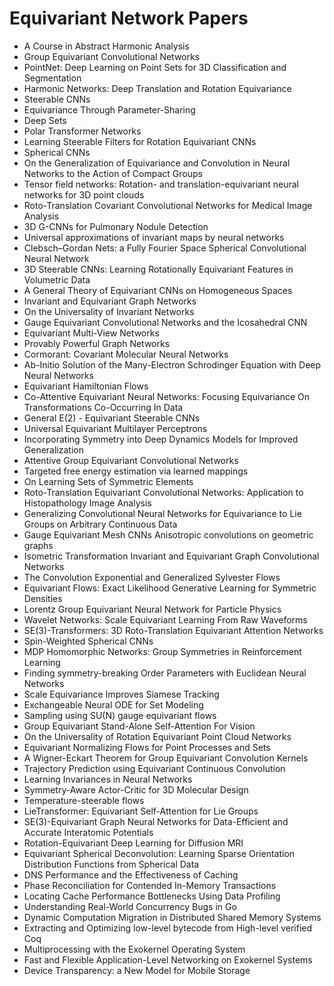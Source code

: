 # Equivariant Network Papers

<ul>

                             

 <li><a target="_blank" href="https://github.com/manjunath5496/Equivariant-Network-Papers/blob/master/e(1).pdf" style="text-decoration:none;">A Course in Abstract Harmonic Analysis</a></li>

 <li><a target="_blank" href="https://github.com/manjunath5496/Equivariant-Network-Papers/blob/master/e(2).pdf" style="text-decoration:none;">Group Equivariant Convolutional Networks</a></li>

<li><a target="_blank" href="https://github.com/manjunath5496/Equivariant-Network-Papers/blob/master/e(3).pdf" style="text-decoration:none;">PointNet: Deep Learning on Point Sets for 3D Classification and Segmentation</a></li>
 <li><a target="_blank" href="https://github.com/manjunath5496/Equivariant-Network-Papers/blob/master/e(4).pdf" style="text-decoration:none;">Harmonic Networks: Deep Translation and Rotation Equivariance</a></li>                              
<li><a target="_blank" href="https://github.com/manjunath5496/Equivariant-Network-Papers/blob/master/e(5).pdf" style="text-decoration:none;">Steerable CNNs</a></li>
<li><a target="_blank" href="https://github.com/manjunath5496/Equivariant-Network-Papers/blob/master/e(6).pdf" style="text-decoration:none;">Equivariance Through Parameter-Sharing</a></li>
 <li><a target="_blank" href="https://github.com/manjunath5496/Equivariant-Network-Papers/blob/master/e(7).pdf" style="text-decoration:none;">Deep Sets</a></li>

 <li><a target="_blank" href="https://github.com/manjunath5496/Equivariant-Network-Papers/blob/master/e(8).pdf" style="text-decoration:none;"> Polar Transformer Networks </a></li>
   <li><a target="_blank" href="https://github.com/manjunath5496/Equivariant-Network-Papers/blob/master/e(9).pdf" style="text-decoration:none;">Learning Steerable Filters for Rotation Equivariant CNNs</a></li>
  
   
 <li><a target="_blank" href="https://github.com/manjunath5496/Equivariant-Network-Papers/blob/master/e(10).pdf" style="text-decoration:none;">Spherical CNNs </a></li>                              
<li><a target="_blank" href="https://github.com/manjunath5496/Equivariant-Network-Papers/blob/master/e(11).pdf" style="text-decoration:none;">On the Generalization of Equivariance and Convolution in Neural Networks to the Action of Compact Groups</a></li>
<li><a target="_blank" href="https://github.com/manjunath5496/Equivariant-Network-Papers/blob/master/e(12).pdf" style="text-decoration:none;">Tensor field networks:
Rotation- and translation-equivariant neural networks for 3D point clouds</a></li>
<li><a target="_blank" href="https://github.com/manjunath5496/Equivariant-Network-Papers/blob/master/e(13).pdf" style="text-decoration:none;">Roto-Translation Covariant Convolutional Networks for Medical Image Analysis</a></li>

<li><a target="_blank" href="https://github.com/manjunath5496/Equivariant-Network-Papers/blob/master/e(14).pdf" style="text-decoration:none;">3D G-CNNs for Pulmonary Nodule Detection</a></li>
                              
<li><a target="_blank" href="https://github.com/manjunath5496/Equivariant-Network-Papers/blob/master/e(15).pdf" style="text-decoration:none;">Universal approximations of invariant maps by neural networks</a></li>

<li><a target="_blank" href="https://github.com/manjunath5496/Equivariant-Network-Papers/blob/master/e(16).pdf" style="text-decoration:none;">Clebsch–Gordan Nets: a Fully Fourier Space Spherical Convolutional Neural Network</a></li>

  <li><a target="_blank" href="https://github.com/manjunath5496/Equivariant-Network-Papers/blob/master/e(17).pdf" style="text-decoration:none;">3D Steerable CNNs: Learning Rotationally Equivariant Features in Volumetric Data</a></li>   
  
<li><a target="_blank" href="https://github.com/manjunath5496/Equivariant-Network-Papers/blob/master/e(18).pdf" style="text-decoration:none;">A General Theory of Equivariant CNNs on Homogeneous Spaces</a></li> 

  
<li><a target="_blank" href="https://github.com/manjunath5496/Equivariant-Network-Papers/blob/master/e(19).pdf" style="text-decoration:none;">Invariant and Equivariant Graph Networks</a></li> 

<li><a target="_blank" href="https://github.com/manjunath5496/Equivariant-Network-Papers/blob/master/e(20).pdf" style="text-decoration:none;">On the Universality of Invariant Networks</a></li>

<li><a target="_blank" href="https://github.com/manjunath5496/Equivariant-Network-Papers/blob/master/e(21).pdf" style="text-decoration:none;">Gauge Equivariant Convolutional Networks and the Icosahedral CNN</a></li>
<li><a target="_blank" href="https://github.com/manjunath5496/Equivariant-Network-Papers/blob/master/e(22).pdf" style="text-decoration:none;">Equivariant Multi-View Networks</a></li> 
 <li><a target="_blank" href="https://github.com/manjunath5496/Equivariant-Network-Papers/blob/master/e(23).pdf" style="text-decoration:none;">Provably Powerful Graph Networks</a></li> 
 

   <li><a target="_blank" href="https://github.com/manjunath5496/Equivariant-Network-Papers/blob/master/e(24).pdf" style="text-decoration:none;">Cormorant: Covariant Molecular Neural Networks</a></li>
 
   <li><a target="_blank" href="https://github.com/manjunath5496/Equivariant-Network-Papers/blob/master/e(25).pdf" style="text-decoration:none;">Ab-Initio Solution of the Many-Electron Schrodinger Equation with Deep Neural Networks</a></li>                              
 <li><a target="_blank" href="https://github.com/manjunath5496/Equivariant-Network-Papers/blob/master/e(26).pdf" style="text-decoration:none;">Equivariant Hamiltonian Flows</a></li>
 <li><a target="_blank" href="https://github.com/manjunath5496/Equivariant-Network-Papers/blob/master/e(27).pdf" style="text-decoration:none;">Co-Attentive Equivariant Neural Networks: Focusing Equivariance On Transformations Co-Occurring In Data</a></li>
   
 
   <li><a target="_blank" href="https://github.com/manjunath5496/Equivariant-Network-Papers/blob/master/e(28).pdf" style="text-decoration:none;">General E(2) - Equivariant Steerable CNNs</a></li>
 
   <li><a target="_blank" href="https://github.com/manjunath5496/Equivariant-Network-Papers/blob/master/e(29).pdf" style="text-decoration:none;">Universal Equivariant Multilayer Perceptrons </a></li>                              

  <li><a target="_blank" href="https://github.com/manjunath5496/Equivariant-Network-Papers/blob/master/e(30).pdf" style="text-decoration:none;">Incorporating Symmetry into Deep Dynamics Models for Improved Generalization</a></li>
 
   <li><a target="_blank" href="https://github.com/manjunath5496/Equivariant-Network-Papers/blob/master/e(31).pdf" style="text-decoration:none;">Attentive Group Equivariant Convolutional Networks</a></li> 
    <li><a target="_blank" href="https://github.com/manjunath5496/Equivariant-Network-Papers/blob/master/e(32).pdf" style="text-decoration:none;">Targeted free energy estimation via learned mappings</a></li> 

   <li><a target="_blank" href="https://github.com/manjunath5496/Equivariant-Network-Papers/blob/master/e(33).pdf" style="text-decoration:none;">On Learning Sets of Symmetric Elements</a></li>                              

  <li><a target="_blank" href="https://github.com/manjunath5496/Equivariant-Network-Papers/blob/master/e(34).pdf" style="text-decoration:none;">Roto-Translation Equivariant Convolutional Networks: Application to Histopathology Image Analysis</a></li> 
 
  <li><a target="_blank" href="https://github.com/manjunath5496/Equivariant-Network-Papers/blob/master/e(35).pdf" style="text-decoration:none;">Generalizing Convolutional Neural Networks for Equivariance to Lie Groups on Arbitrary Continuous Data</a></li> 

  <li><a target="_blank" href="https://github.com/manjunath5496/Equivariant-Network-Papers/blob/master/e(36).pdf" style="text-decoration:none;">Gauge Equivariant Mesh CNNs
Anisotropic convolutions on geometric graphs</a></li> 
 
<li><a target="_blank" href="https://github.com/manjunath5496/Equivariant-Network-Papers/blob/master/e(37).pdf" style="text-decoration:none;">Isometric Transformation Invariant and Equivariant Graph Convolutional Networks</a></li>
 <li><a target="_blank" href="https://github.com/manjunath5496/Equivariant-Network-Papers/blob/master/e(38).pdf" style="text-decoration:none;">The Convolution Exponential and
Generalized Sylvester Flows</a></li>
<li><a target="_blank" href="https://github.com/manjunath5496/Equivariant-Network-Papers/blob/master/e(39).pdf" style="text-decoration:none;">Equivariant Flows: Exact Likelihood Generative Learning for Symmetric Densities</a></li>
 <li><a target="_blank" href="https://github.com/manjunath5496/Equivariant-Network-Papers/blob/master/e(40).pdf" style="text-decoration:none;">Lorentz Group Equivariant Neural Network for Particle Physics</a></li>                              
<li><a target="_blank" href="https://github.com/manjunath5496/Equivariant-Network-Papers/blob/master/e(41).pdf" style="text-decoration:none;">Wavelet Networks:
Scale Equivariant Learning From Raw Waveforms</a></li>
<li><a target="_blank" href="https://github.com/manjunath5496/Equivariant-Network-Papers/blob/master/e(42).pdf" style="text-decoration:none;">SE(3)-Transformers: 3D Roto-Translation Equivariant Attention Networks</a></li>
 
  <li><a target="_blank" href="https://github.com/manjunath5496/Equivariant-Network-Papers/blob/master/e(43).pdf" style="text-decoration:none;">Spin-Weighted Spherical CNNs</a></li>
 <li><a target="_blank" href="https://github.com/manjunath5496/Equivariant-Network-Papers/blob/master/e(44).pdf" style="text-decoration:none;">MDP Homomorphic Networks:
Group Symmetries in Reinforcement Learning</a></li>
   <li><a target="_blank" href="https://github.com/manjunath5496/Equivariant-Network-Papers/blob/master/e(45).pdf" style="text-decoration:none;">Finding symmetry-breaking Order Parameters with Euclidean Neural Networks</a></li>  
   
<li><a target="_blank" href="https://github.com/manjunath5496/Equivariant-Network-Papers/blob/master/e(46).pdf" style="text-decoration:none;">Scale Equivariance Improves Siamese Tracking</a></li> 
                             
<li><a target="_blank" href="https://github.com/manjunath5496/Equivariant-Network-Papers/blob/master/e(47).pdf" style="text-decoration:none;">Exchangeable Neural ODE for Set Modeling</a></li>
<li><a target="_blank" href="https://github.com/manjunath5496/Equivariant-Network-Papers/blob/master/e(48).pdf" style="text-decoration:none;">Sampling using SU(N) gauge equivariant flows</a></li>

<li><a target="_blank" href="https://github.com/manjunath5496/Equivariant-Network-Papers/blob/master/e(49).pdf" style="text-decoration:none;">Group Equivariant Stand-Alone Self-Attention For Vision</a></li>
                              
<li><a target="_blank" href="https://github.com/manjunath5496/Equivariant-Network-Papers/blob/master/e(50).pdf" style="text-decoration:none;">On the Universality of Rotation Equivariant Point Cloud Networks</a></li>
<li><a target="_blank" href="https://github.com/manjunath5496/Equivariant-Network-Papers/blob/master/e(51).pdf" style="text-decoration:none;">Equivariant Normalizing Flows for Point Processes and Sets</a></li>
<li><a target="_blank" href="https://github.com/manjunath5496/Equivariant-Network-Papers/blob/master/e(52).pdf" style="text-decoration:none;">A Wigner-Eckart Theorem for Group Equivariant Convolution Kernels</a></li>

<li><a target="_blank" href="https://github.com/manjunath5496/Equivariant-Network-Papers/blob/master/e(53).pdf" style="text-decoration:none;">Trajectory Prediction using Equivariant Continuous Convolution</a></li>
 
<li><a target="_blank" href="https://github.com/manjunath5496/Equivariant-Network-Papers/blob/master/e(54).pdf" style="text-decoration:none;">Learning Invariances in Neural Networks </a></li>

<li><a target="_blank" href="https://github.com/manjunath5496/Equivariant-Network-Papers/blob/master/e(55).pdf" style="text-decoration:none;">Symmetry-Aware Actor-Critic for 3D Molecular Design</a></li>
 
  <li><a target="_blank" href="https://github.com/manjunath5496/Equivariant-Network-Papers/blob/master/e(56).pdf" style="text-decoration:none;">Temperature-steerable flows </a></li>                              

  <li><a target="_blank" href="https://github.com/manjunath5496/Equivariant-Network-Papers/blob/master/e(57).pdf" style="text-decoration:none;">LieTransformer: Equivariant Self-Attention for Lie Groups</a></li>
 
   <li><a target="_blank" href="https://github.com/manjunath5496/Equivariant-Network-Papers/blob/master/e(58).pdf" style="text-decoration:none;">SE(3)-Equivariant Graph Neural Networks for Data-Efficient and Accurate Interatomic Potentials</a></li>
    <li><a target="_blank" href="https://github.com/manjunath5496/Equivariant-Network-Papers/blob/master/e(59).pdf" style="text-decoration:none;">Rotation-Equivariant Deep Learning for Diffusion MRI</a></li>
 
  <li><a target="_blank" href="https://github.com/manjunath5496/Equivariant-Network-Papers/blob/master/e(60).pdf" style="text-decoration:none;">Equivariant Spherical Deconvolution: Learning Sparse Orientation Distribution Functions from Spherical Data </a></li>
 
   <li><a target="_blank" href="https://github.com/manjunath5496/Equivariant-Network-Papers/blob/master/e(61).pdf" style="text-decoration:none;">DNS Performance and the Effectiveness of Caching</a></li>
 
   <li><a target="_blank" href="https://github.com/manjunath5496/Equivariant-Network-Papers/blob/master/e(62).pdf" style="text-decoration:none;">Phase Reconciliation for Contended In-Memory Transactions</a></li>
 
   <li><a target="_blank" href="https://github.com/manjunath5496/Equivariant-Network-Papers/blob/master/e(63).pdf" style="text-decoration:none;">Locating Cache Performance Bottlenecks Using Data Profiling</a></li>                              

  <li><a target="_blank" href="https://github.com/manjunath5496/Equivariant-Network-Papers/blob/master/e(64).pdf" style="text-decoration:none;">Understanding Real-World Concurrency Bugs in Go</a></li>
 
   <li><a target="_blank" href="https://github.com/manjunath5496/Equivariant-Network-Papers/blob/master/e(65).pdf" style="text-decoration:none;">Dynamic Computation Migration
in Distributed Shared Memory Systems </a></li> 

   <li><a target="_blank" href="https://github.com/manjunath5496/Equivariant-Network-Papers/blob/master/e(66).pdf" style="text-decoration:none;">Extracting and Optimizing low-level bytecode from High-level verified Coq</a></li> 
 
   <li><a target="_blank" href="https://github.com/manjunath5496/Equivariant-Network-Papers/blob/master/e(67).pdf" style="text-decoration:none;">Multiprocessing with the Exokernel Operating System</a></li>                              

  <li><a target="_blank" href="https://github.com/manjunath5496/Equivariant-Network-Papers/blob/master/e(68).pdf" style="text-decoration:none;">Fast and Flexible Application-Level
Networking on Exokernel Systems</a></li> 
 
  
   <li><a target="_blank" href="https://github.com/manjunath5496/Equivariant-Network-Papers/blob/master/e(69).pdf" style="text-decoration:none;">Device Transparency: a New Model for Mobile Storage</a></li>                              

  </ul>
  
  
